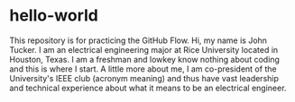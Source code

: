 # hello-world
This repository is for practicing the GitHub Flow.
Hi, my name is John Tucker. I am an electrical engineering major at Rice University located in Houston, Texas.
I am a freshman and lowkey know nothing about coding and this is where I start.
A little more about me, I am co-president of the University's IEEE club (acronym meaning) and thus have vast leadership and technical experience about what it means to be an electrical engineer.
